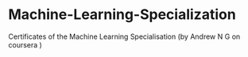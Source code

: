 # Machine-Learning-Specialization
Certificates of the Machine Learning Specialisation (by Andrew N G on coursera )
